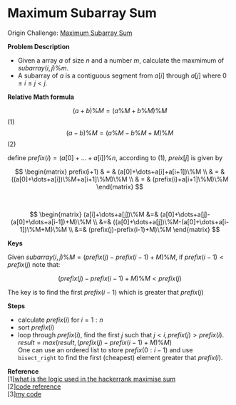 # Maximum Subarray Sum

Origin Challenge: [Maximum Subarray Sum](https://www.hackerrank.com/challenges/maximum-subarray-sum)

**Problem Description**

- Given a array $a$ of size $n$ and a number $m$, calculate the maxmimum of $subarray(i,j)\%m$.
- A subarray of $a$ is a contiguous segment from $a[i]$ through $a[j]$ where $0\le i \le j \lt j$.

**Relative Math formula**

$$(a+b)\%M=(a\%M+b\%M)\%M$$(1)
$$(a-b)\%M=(a\%M-b\%M+M)\%M$$(2)

define $prefix(i)=(a[0]+\dots+a[i])\%n$, according to (1), $preix[j]$ is given by

$$
\begin{matrix}
prefix(i+1) & = & (a[0]+\dots+a[i]+a[i+1])\%M \\
& = & ((a[0]+\dots+a[i])\%M+a[i+1]\%M)\%M \\
& = & (prefix(i)+a[i+1]\%M)\%M
\end{matrix}
$$

<br/>

$$
\begin{matrix}
(a[i]+\dots+a[j])\%M &=& (a[0]+\dots+a[j]-(a[0]+\dots+a[i-1])+M)\%M \\
&=& ((a[0]+\dots+a[j])\%M-(a[0]+\dots+a[i-1])\%M+M)\%M \\
&=& (prefix(j)-prefix(i-1)+M)\%M
\end{matrix}
$$

**Keys**

Given $subarray(i,j)\%M=(prefix(j)-prefix(i-1)+M)\%M$, if $prefix(i-1) \lt prefix(j)$ note that:

$$
(prefix(j)-prefix(i-1)+M)\%M\lt prefix(j)
$$

The key is to find the first $prefix(i-1)$ which is greater that $prefix(j)$

**Steps**

- calculate $prefix(i)$ for $i=1:n$
- sort $prefix(i)$
- loop through $prefix(i)$, find the first $j$ such that $j \lt i,prefix(j) \gt prefix(i)$.
  $result = max(result, (prefix(j)-prefix(i-1)+M)\%M)$  
  One can use an ordered list to store $prefix(0:i-1)$ and use `bisect_right` to find the first (cheapest) element greater that $prefix(i)$.

**Reference**  
[1][what is the logic used in the hackerrank maximise sum](https://www.quora.com/What-is-the-logic-used-in-the-HackerRank-Maximise-Sum-problem)  
[2][code reference](https://www.hackerrank.com/challenges/maximum-subarray-sum/forum/comments/484515)  
[3][my code](https://www.hackerrank.com/challenges/maximum-subarray-sum/submissions/code/100944423)
